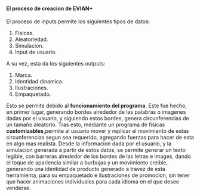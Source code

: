 #### El proceso de creacion de EVIAN+

El proceso de inputs permite los siguientes tipos de datos: 

1. Fisicas.
2. Aleatoriedad.
3. Simulacion.
4. Input de usuario.

A su vez, esta da los siguientes outputs: 

1. Marca.
2. Identidad dinamica.
3. Ilustraciones.
4. Empaquetado.

Esto se permite debido al **funcionamiento del programa**. Este fue hecho, en primer lugar, generando bordes alrededor de las palabras o imagenes dadas por el usuario, y siguiendo estos bordes, genera circunferencias de un tamaño aleatorio.
Tras esto, mediante un programa de fisicas **customizables**,permite al usuario mover y replicar el movimiento de estas circunferencias segun sea requerido, agregando fuerzas para hacer de esta en algo mas realista. Desde la informacion dada por
el usuario, y la simulacion generada a partir de estos datos, se permite generar un texto legible, con barreras alrededor de los bordes de las letras e images, dando el toque de apariencia similar a burbujas y un movimiento creible, generando una
identidad de producto generado a travez de esta herramienta, para su empaquetado e ilustraciones de promocion, sin tener que hacer animaciones individuales para cada idioma en el que desee venderse.
